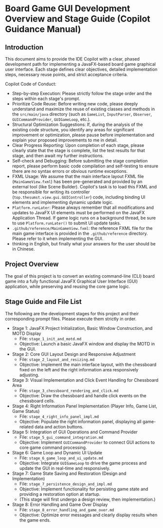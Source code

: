 # Board Game GUI Development Overview and Stage Guide (Copilot Guidance Manual)

## Introduction

This document aims to provide the IDE Copilot with a clear, phased development path for implementing a JavaFX-based board game graphical user interface. Each stage defines clear objectives, detailed implementation steps, necessary reuse points, and strict acceptance criteria.

Copilot Code of Conduct:
* Step-by-step Execution: Please strictly follow the stage order and the steps within each stage's prompt.
* Prioritize Code Reuse: Before writing new code, please deeply understand and maximize the reuse of existing classes and methods in the `src/main/java` directory (such as `GameList`, `InputParser`, `Observer`, `GUICommandProvider`, `GUIGameLoop`, etc.).
* Structural Optimization Suggestions: If, during the analysis of the existing code structure, you identify any areas for significant improvement or optimization, please pause before implementation and explain your proposed improvements to me in detail.
* Clear Progress Reporting: Upon completion of each stage, please clearly state that the stage is complete, list the test results for that stage, and then await my further instructions.
* Self-check and Debugging: Before submitting the stage completion report, please perform basic code compilation and self-testing to ensure there are no syntax errors or obvious runtime exceptions.
* FXML Usage: We assume that the main interface layout FXML file (`MainGameView.fxml`) has been pre-generated and provided by an external tool (like Scene Builder). Copilot's task is to load this FXML and be responsible for writing its controller (`top.thesumst.view.gui.GUIController`) code, including binding UI elements and implementing dynamic update logic.
* `Platform.runLater`: Please always remember that all modifications and updates to JavaFX UI elements must be performed on the JavaFX Application Thread. If game logic runs on a background thread, be sure to use `Platform.runLater()` to submit UI update tasks.
* `.github/reference/MainGameView.fxml`: the reference FXML file for the main game interface is provided in the `.github/reference` directory. Please refer to it when implementing the GUI.
* thinking in English, but finally what your answers for the user should be in Chinese.

## Project Overview

The goal of this project is to convert an existing command-line (CLI) board game into a fully functional JavaFX Graphical User Interface (GUI) application, while preserving and reusing the core game logic.

## Stage Guide and File List

The following are the development stages for this project and their corresponding prompt files. Please execute them strictly in order.

* Stage 1: JavaFX Project Initialization, Basic Window Construction, and MOTD Display
    * File: `stage_1_init_and_motd.md`
    * Objective: Launch a basic JavaFX window and display the MOTD in the GUI.
* Stage 2: Core GUI Layout Design and Responsive Adjustment
    * File: `stage_2_layout_and_resizing.md`
    * Objective: Implement the main interface layout, with the chessboard fixed on the left and the right information area responsively adjusting.
* Stage 3: Visual Implementation and Click Event Handling for Chessboard Area
    * File: `stage_3_chessboard_rendering_and_click.md`
    * Objective: Draw the chessboard and handle click events on the chessboard cells.
* Stage 4: Right Information Panel Implementation (Player Info, Game List, Game Status)
    * File: `stage_4_right_info_panel_impl.md`
    * Objective: Populate the right information panel, displaying all game-related data and action buttons.
* Stage 5: Integration of GUI Operations and Command Provider
    * File: `stage_5_gui_command_integration.md`
    * Objective: Implement `GUICommandProvider` to connect GUI actions to core game command processing.
* Stage 6: Game Loop and Dynamic UI Update
    * File: `stage_6_game_loop_and_ui_update.md`
    * Objective: Integrate `GUIGameLoop` to drive the game process and update the GUI in real-time and responsively.
* Stage 7: Game State Saving and Restoration (Design and Implementation)
    * File: `stage_7_persistence_design_and_impl.md`
    * Objective: Implement functionality for persisting game state and providing a restoration option at startup.
    * (This stage will first undergo a design review, then implementation.)
* Stage 8: Error Handling and Game Over Display
    * File: `stage_8_error_handling_and_game_over.md`
    * Objective: Optimize error messages and clearly display results when the game ends.